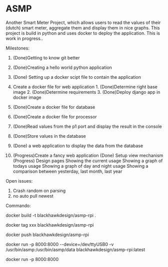 # ASMP
Another Smart Meter Project, which allows users to read the values of their (dutch) smart meter, aggregate them and display them in nice graphs. This project is build in python and uses docker to deploy the application. This is work in progress.. 

Milestones:

1. (Done)Getting to know git better
2. (Done)Creating a hello world python application
3. (Done) Setting up a docker scipt file to contain the application
  1. Create a docker file for web application 
    1. (Done)Determine right base image
    2. (Done)Determine requirements
    3. (Done)Deploy django app in docker image 
  2. (Done)Create a docker file for database
  3. (Done)Create a docker file for processor
  
4. (Done)Read values from the p1 port and display the result in the console
5. (Done)Store values in the database
6. (Done) a web application to display the data from the database
7. (Progress)Create a fancy web application
	(Done) Setup view mechanism
	(Progress) Design pages
	Showing the current usage
	Showing a graph of todays usage
    Showing a graph of day and night usage
	Showing a comparison between yesterday, last month, last year
  
Open issues:

  1. Crash random on parsing
  2. no auto pull newest


Commando:

docker build -t blackhawkdesign/asmp-rpi .

docker tag xxx blackhawkdesign/asmp-rpi

docker push blackhawkdesign/asmp-rpi

docker run -p 8000:8000 --device=/dev/ttyUSB0 -v /usr/bin/asmp:/usr/bin/asmp/data  blackhawkdesign/asmp-rpi:latest

docker run -p 8000:8000 